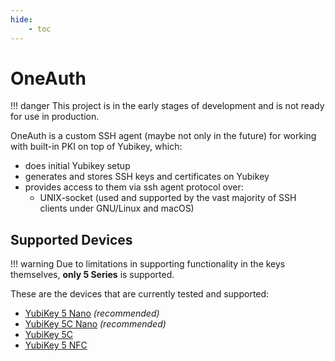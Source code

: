 ```yaml
---
hide:
    - toc
---
```

# OneAuth

!!! danger
    This project is in the early stages of development and is not ready for use in production.

OneAuth is a custom SSH agent (maybe not only in the future) for working with built-in PKI on top of Yubikey, which:

* does initial Yubikey setup
* generates and stores SSH keys and certificates on Yubikey
* provides access to them via ssh agent protocol over:
    * UNIX-socket (used and supported by the vast majority of SSH clients under GNU/Linux and macOS)

## Supported Devices

!!! warning
    Due to limitations in supporting functionality in the keys themselves, **only 5 Series** is supported.

These are the devices that are currently tested and supported:

* [YubiKey 5 Nano](https://www.yubico.com/product/yubikey-5-nano/) *(recommended)*
* [YubiKey 5C Nano](https://www.yubico.com/product/yubikey-5c-nano/) *(recommended)*
* [YubiKey 5C](https://www.yubico.com/product/yubikey-5c/)
* [YubiKey 5 NFC](https://www.yubico.com/product/yubikey-5-nfc/)
